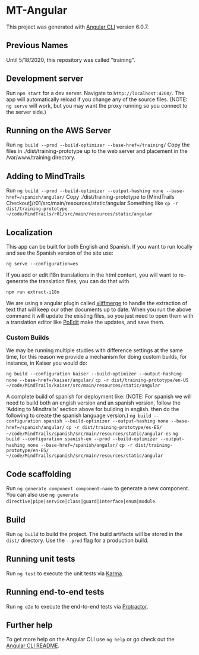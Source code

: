 # MT-Angular

This project was generated with [Angular CLI](https://github.com/angular/angular-cli) version 6.0.7.

## Previous Names

Until 5/18/2020, this repository was called "training".

## Development server

Run `npm start` for a dev server. Navigate to `http://localhost:4200/`. The app will automatically reload if you change any of the source files.
(NOTE: `ng serve` will work, but you may want the proxy running so you connect to the server side.)

## Running on the AWS Server

Run `ng build --prod --build-optimizer --base-href=/training/`
Copy the files in ./dist/training-prototype up to the web server and placement in the /var/www/training directory.

## Adding to MindTrails

Run `ng build --prod --build-optimizer --output-hashing none --base-href=/spanish/angular/`
Copy ./dist/training-prototype to [MindTrails Checkout]/r01/src/main/resources/static/angular
Something like `cp -r dist/training-prototype ~/code/MindTrails/r01/src/main/resources/static/angular`

## Localization
This app can be built for both English and Spanish.  If you want to run locally and see the Spanish version of the site use:
```
ng serve --configuration=es
```
If you add or edit i18n translations in the html content, you will want to re-generate the translation files, you can do that with
```angular2html
npm run extract-i18n
```
We are using a angular plugin called [xliffmerge](https://github.com/martinroob/ngx-i18nsupport/wiki/Tutorial-for-using-xliffmerge-with-angular-cli) to handle the extraction of text that will keep our other documents up to date.
When you run the above command it will update the existing files, so you just need to open them with a translation 
editor like [PoEdit](https://poeditor.com/) make the updates, and save them.


### Custom Builds
We may be running multiple studies with difference settings at the same time, for this reason
we provide a mechanism for doing custom builds, for instance, in Kaiser you would do:

`ng build --configuration kaiser --build-optimizer --output-hashing none --base-href=/kaiser/angular/`
`cp -r dist/training-prototype/en-US ~/code/MindTrails/kaiser/src/main/resources/static/angular`

A complete build of spanish for deployment like:
(NOTE:  For spanish we will need to build both an engish version and an spanish version, follow the 'Adding to Mindtrails'
section above for building in english. then do the following to create the spanish language version.)
`ng build --configuration spanish --build-optimizer --output-hashing none --base-href=/spanish/angular/`
`cp -r dist/training-prototype/es-ES/ ~/code/MindTrails/spanish/src/main/resources/static/angular-es`
`ng build --configuration spanish-en --prod --build-optimizer --output-hashing none --base-href=/spanish/angular/`
`cp -r dist/training-prototype/en-ES/ ~/code/MindTrails/spanish/src/main/resources/static/angular`


## Code scaffolding

Run `ng generate component component-name` to generate a new component. You can also use `ng generate directive|pipe|service|class|guard|interface|enum|module`.

## Build

Run `ng build` to build the project. The build artifacts will be stored in the `dist/` directory. Use the `--prod` flag for a production build.

## Running unit tests

Run `ng test` to execute the unit tests via [Karma](https://karma-runner.github.io).

## Running end-to-end tests

Run `ng e2e` to execute the end-to-end tests via [Protractor](http://www.protractortest.org/).

## Further help

To get more help on the Angular CLI use `ng help` or go check out the [Angular CLI README](https://github.com/angular/angular-cli/blob/master/README.md).
